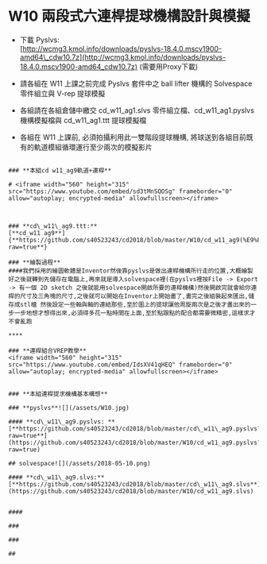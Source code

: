 # W10 兩段式六連桿提球機構設計與模擬

* 下載 Pyslvs:  
  [http://wcmg3.kmol.info/downloads/pyslvs-18.4.0.mscv1900-amd64\_cdw10.7z](http://wcmg3.kmol.info/downloads/pyslvs-18.4.0.mscv1900-amd64_cdw10.7z) \(需要用Proxy下載\)

* 請各組在 W11 上課之前完成 Pyslvs 套件中之 ball lifter 機構的 Solvespace 零件組立與 V-rep 提球模擬

* 各組請在各組倉儲中繳交 cd\_w11\_ag1.slvs 零件組立檔、cd\_w11\_ag1.pyslvs 機構模擬檔與 cd\_w11\_ag1.ttt 提球模擬檔

* 各組在 W11 上課前, 必須拍攝利用此一雙階段提球機構, 將球送到各組目前既有的軌道模組循環運行至少兩次的模擬影片
~~~~~~~~~~~~~~~~~~~~~~~~~~~~~~~~~~~~~~~~~~~~~~~~~~~~~~~~~~~

### **本組cd w11_ag9軌道+連桿**

# <iframe width="560" height="315" src="https://www.youtube.com/embed/sd3tMnSQOSg" frameborder="0" allow="autoplay; encrypted-media" allowfullscreen></iframe>



### **cd\_w11\_ag9.ttt:**
[**cd_w11 ag9**]{**https://github.com/s40523243/cd2018/blob/master/W10/cd_w11_ag9(%E9%80%A3%E6%A1%BF%E6%90%AD%E9%85%8D%E8%BB%8C%E9%81%93).ttt?raw=true**}

### **繪製過程**
####我們採用的繪圖軟體是Inventor然後靠pyslvs是做出連桿機構所行走的位置,大概繪製好之後就轉到先儲存在電腦上,再來就是導入solvespace裡(在pyslvs裡按File -> Export -> 有一個 2D sketch 之後就能用solvespace開啟所要的連桿機構)然後開啟完就會給你連桿的尺寸及三角塊的尺寸,之後就可以開始在Inventor上開始畫了,畫完之後組裝起來匯出,儲存成stl檔 然後設定一些軸與軸的連結那些,至於圖上的提球讓他周旋兩次是之後才畫出來的一步一步地想才想得出來,必須得多花一點時間在上面,至於點跟點的配合都需要微精密,這樣求才不會亂跑

****

### **連桿組合VREP教學**
<iframe width="560" height="315" src="https://www.youtube.com/embed/IdsXV41qHEQ" frameborder="0" allow="autoplay; encrypted-media" allowfullscreen></iframe>


### **本組連桿提求機構基本構想**

### **pyslvs**![](/assets/W10.jpg)

#### **cd\_w11\_ag9.pyslvs: **[**https://github.com/s40523243/cd2018/blob/master/cd\_w11\_ag9.pyslvs?raw=true**](https://github.com/s40523243/cd2018/blob/master/W10/cd_w11_ag9.pyslvs?raw=true)

## solvespace![](/assets/2018-05-10.png)

#### **cd\_w11\_ag9.slvs:**[**https://github.com/s40523243/cd2018/blob/master/cd\_w11\_ag9.slvs**](https://github.com/s40523243/cd2018/blob/master/W10/cd_w11_ag9.slvs)


#### 

### 

### 

## 



